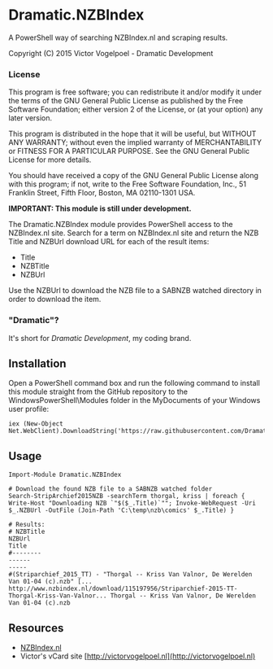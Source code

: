 # Dramatic.NZBIndex
A PowerShell way of searching NZBIndex.nl and scraping results.

Copyright (C) 2015 Victor Vogelpoel - Dramatic Development

### License ###

This program is free software; you can redistribute it and/or modify it under the terms of the GNU General Public License as published by the Free Software Foundation; either version 2 of the License, or (at your option) any later version.

This program is distributed in the hope that it will be useful, but WITHOUT ANY WARRANTY; without even the implied warranty of MERCHANTABILITY or FITNESS FOR A PARTICULAR PURPOSE.  See the GNU General Public License for more details.

You should have received a copy of the GNU General Public License along with this program; if not, write to the Free Software Foundation, Inc., 51 Franklin Street, Fifth Floor, Boston, MA 02110-1301 USA.


**IMPORTANT: This module is still under development.**

The Dramatic.NZBIndex module provides PowerShell access to the NZBIndex.nl site.
Search for a term on NZBIndex.nl site and return the NZB Title and NZBUrl download
URL for each of the result items:

- Title
- NZBTitle
- NZBUrl

Use the NZBUrl to download the NZB file to a SABNZB watched directory in order
to download the item.

### "Dramatic"? ###
It's short for *Dramatic Development*, my coding brand.


## Installation ##
Open a PowerShell command box and run the following command to install this module straight from the GitHub repository to the WindowsPowerShell\Modules folder in the MyDocuments of your Windows user profile:

    iex (New-Object Net.WebClient).DownloadString('https://raw.githubusercontent.com/DramaticDevelopment/Dramatic.NZBIndex/master/install/install.ps1')

## Usage
    Import-Module Dramatic.NZBIndex

	# Download the found NZB file to a SABNZB watched folder
	Search-StripArchief2015NZB -searchTerm thorgal, kriss | foreach { Write-Host "Downloading NZB `"$($_.Title)`""; Invoke-WebRequest -Uri $_.NZBUrl -OutFile (Join-Path 'C:\temp\nzb\comics' $_.Title) }

	# Results:
	# NZBTitle                                                                                   NZBUrl                                                                                     Title                                                                                    
	#--------                                                                                   ------                                                                                     -----                                                                                    
	#(Striparchief_2015_TT) - "Thorgal -- Kriss Van Valnor, De Werelden Van 01-04 (c).nzb" [... http://www.nzbindex.nl/download/115197956/Striparchief-2015-TT-Thorgal-Kriss-Van-Valnor... Thorgal -- Kriss Van Valnor, De Werelden Van 01-04 (c).nzb


## Resources ##
- [NZBIndex.nl](http://NZBIndex.nl)
- Victor's vCard site [http://victorvogelpoel.nl](http://victorvogelpoel.nl)

